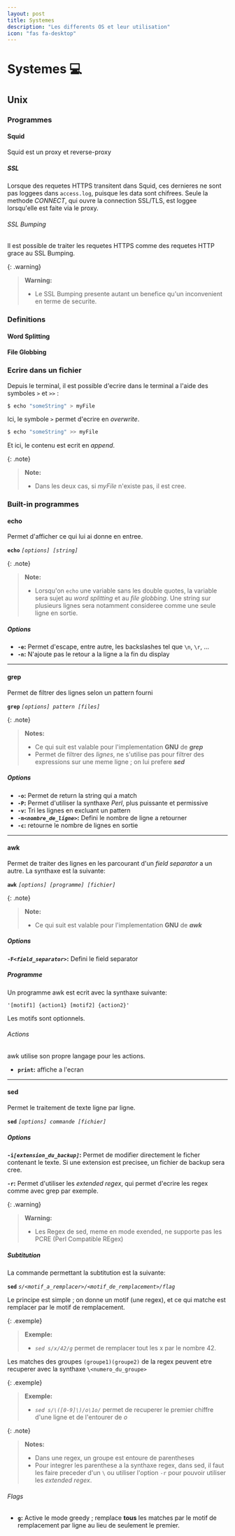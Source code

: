 ```yaml
---
layout: post
title: Systemes
description: "Les differents OS et leur utilisation"
icon: "fas fa-desktop"
---
```


# Systemes :computer:
## Unix
### Programmes
#### Squid
Squid est un proxy et reverse-proxy

##### SSL
Lorsque des requetes HTTPS transitent dans Squid, ces dernieres ne sont pas loggees dans `access.log`, puisque les data sont chifrees.
Seule la methode *CONNECT*, qui ouvre la connection SSL/TLS, est loggee lorsqu'elle est faite via le proxy.

###### SSL Bumping
Il est possible de traiter les requetes HTTPS comme des requetes HTTP grace au SSL Bumping.

{: .warning}
> **Warning:**
> 
> - Le SSL Bumping presente autant un benefice qu'un inconvenient en terme de securite.

### Definitions
#### Word Splitting

#### File Globbing

### Ecrire dans un fichier
Depuis le terminal, il est possible d'ecrire dans le terminal a l'aide des symboles `>` et `>>` :
```bash
$ echo "someString" > myFile
```

Ici, le symbole `>` permet d'ecrire en *overwrite*.
```bash
$ echo "someString" >> myFile
```

Et ici, le contenu est ecrit en *append*.

{: .note}
> **Note:**
> 
> - Dans les deux cas, si *myFile* n'existe pas, il est cree.

### Built-in programmes
#### echo
Permet d'afficher ce qui lui ai donne en entree.

**`echo`** *`[options] [string]`*

{: .note}
> **Note:**
> 
> - Lorsqu'on `echo` une variable sans les double quotes, la variable sera sujet au *word splitting* et au *file globbing*. Une string sur plusieurs lignes sera notamment consideree comme une seule ligne en sortie.

##### Options
- **`-e`:** Permet d'escape, entre autre, les backslashes tel que `\n`, `\r`, ... 
- **`-n`:** N'ajoute pas le retour a la ligne a la fin du display 

***

#### grep

Permet de filtrer des lignes selon un pattern fourni

**`grep`** *`[options] pattern [files]`*

{: .note}
> **Notes:**
>
> - Ce qui suit est valable pour l'implementation **GNU** de ***grep***
> - Permet de filtrer des *lignes*, ne s'utilise pas pour filtrer des expressions sur une meme ligne ; on lui prefere ***sed***

##### Options
- **`-o`:** Permet de return la string qui a match
- **`-P`:** Permet d'utiliser la synthaxe *Perl*, plus puissante et permissive
- **`-v`:** Tri les lignes en excluant un pattern
- **`-m`*`<nombre_de_ligne>`*:** Defini le nombre de ligne a retourner
- **`-c`:** retourne le nombre de lignes en sortie

***

#### awk

Permet de traiter des lignes en les parcourant d'un *field separator* a un autre. La synthaxe est la suivante:

**`awk`** *`[options] [programme] [fichier]`*

{: .note}
> **Note:**
> 
> - Ce qui suit est valable pour l'implementation **GNU** de ***awk***

##### Options
**`-F`*`<field_separator>`*:** Defini le field separator

##### Programme
Un programme awk est ecrit avec la synthaxe suivante:

`'[motif1] {action1} [motif2] {action2}'`

Les motifs sont optionnels.

###### Actions
awk utilise son propre langage pour les actions.

- **`print`:** affiche a l'ecran

***

#### sed
Permet le traitement de texte ligne par ligne.

**`sed`** *`[options] commande [fichier]`*

##### Options
**`-i`*`[extension_du_backup]`*:** Permet de modifier directement le ficher contenant le texte. Si une extension est precisee, un fichier de backup sera cree.

**`-r`:** Permet d'utiliser les *extended regex*, qui permet d'ecrire les regex comme avec grep par exemple.

{: .warning}
> **Warning:**
> 
> - Les Regex de sed, meme en mode exended, ne supporte pas les PCRE (Perl Compatible REgex)

##### Subtitution
La commande permettant la subtitution est la suivante:

**`sed`** *`s/<motif_a_remplacer>/<motif_de_remplacement>/flag`*

Le principe est simple ; on donne un motif (une regex), et ce qui matche est remplacer par le motif de remplacement.

{: .exemple}
> **Exemple:**
> 
> - *`sed s/x/42/g`* permet de remplacer tout les x par le nombre 42.

Les matches des groupes `(groupe1)(groupe2)` de la regex peuvent etre recuperer avec la synthaxe `\<numero_du_groupe>`

{: .exemple}
> **Exemple:**
> 
> - *`sed s/\([0-9]\)/o\1o/`* permet de recuperer le premier chiffre d'une ligne et de l'entourer de *o*

{: .note}
> **Notes:**
> 
> - Dans une regex, un groupe est entoure de parentheses
> - Pour integrer les parenthese a la synthaxe regex, dans sed, il faut les faire preceder d'un `\` ou utiliser l'option `-r` pour pouvoir utiliser les *extended regex*.

###### Flags
- **`g`:** Active le mode greedy ; remplace **tous** les matches par le motif de remplacement par ligne au lieu de seulement le premier.